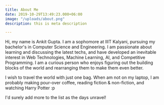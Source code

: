 ```yaml
---
title: About Me
date: 2019-10-29T13:49:23.000+06:00
image: "/uploads/about.png"
description: this is meta description

---
```

Hi, my name is Ankit Gupta. I am a sophomore at IIIT Kalyani, pursuing my bachelor's in Computer Science and Engineering. I am passionate about learning and discussing the latest techs, and have developed an inevitable interest in Web Technologies, Machine Learning, AI, and Competitive Programming. I am a curious person who enjoys figuring out the building blocks of the world and rearranging them to make them even better. 

I wish to travel the world with just one bag. When am not on my laptop, I am probably making pour-over coffee, reading fiction & non-fiction, and watching Harry Potter :p

  
I'd surely add more to the list as the days unravel!